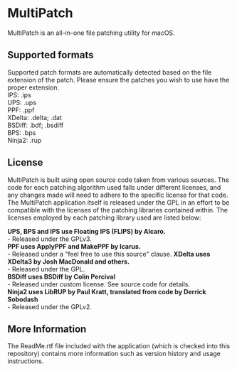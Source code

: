 # MultiPatch
MultiPatch is an all-in-one file patching utility for macOS. 

## Supported formats
Supported patch formats are automatically detected based on the file extension of the patch. Please ensure the patches you wish to use have the proper extension.  
IPS: .ips  
UPS: .ups  
PPF: .ppf  
XDelta: .delta; .dat  
BSDiff: .bdf; .bsdiff  
BPS: .bps  
Ninja2: .rup  

## License
MultiPatch is built using open source code taken from various sources. The code for each patching algorithm used falls under different licenses, and any changes made will need to adhere to the specific license for that code. The MultiPatch application itself is released under the GPL in an effort to be compatible with the licenses of the patching libraries contained within. The licenses employed by each patching library used are listed below:

**UPS, BPS and IPS use Floating IPS (FLIPS) by Alcaro.**  
\- Released under the GPLv3.  
**PPF uses ApplyPPF and MakePPF by Icarus.**  
\- Released under a "feel free to use this source" clause.
**XDelta uses XDelta3 by Josh MacDonald and others.**  
\- Released under the GPL.  
**BSDiff uses BSDiff by Colin Percival**  
\- Released under custom license. See source code for details.  
**Ninja2 uses LibRUP by Paul Kratt, translated from code by Derrick Sobodash**  
\- Released under the GPLv2.  

## More Information
The ReadMe.rtf file included with the application (which is checked into this repository) contains more information such as version history and usage instructions.
